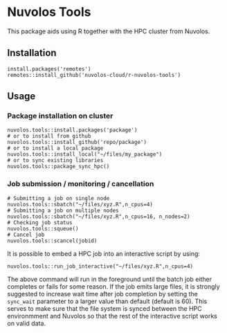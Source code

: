 # Nuvolos Tools

This package aids using R together with the HPC cluster from Nuvolos.

## Installation

```
install.packages('remotes')
remotes::install_github('nuvolos-cloud/r-nuvolos-tools')
```

## Usage 

### Package installation on cluster

```
nuvolos.tools::install.packages('package')
# or to install from github
nuvolos.tools::install_github('repo/package')
# or to install a local package
nuvolos.tools::install_local("~/files/my_package")
# or to sync existing libraries
nuvolos.tools::package_sync_hpc()
```

### Job submission / monitoring / cancellation

```
# Submitting a job on single node
nuvolos.tools::sbatch("~/files/xyz.R",n_cpus=4)
# Submitting a job on multiple nodes
nuvolos.tools::sbatch("~/files/xyz.R",n_cpus=16, n_nodes=2)
# Checking job status
nuvolos.tools::squeue()
# Cancel job
nuvolos.tools::scancel(jobid)
```

It is possible to embed a HPC job into an interactive script by using:

```
nuvolos.tools::run_job_interactive("~/files/xyz.R",n_cpus=4)
```

The above command will run in the foreground until the batch job either completes or fails for some reason. If the job emits large files, it is strongly suggested to increase wait time after job completion by setting the `sync_wait` parameter to a larger value than default (default is 60). This serves to make sure that the file system is synced between the HPC environmment and Nuvolos so that the rest of the interactive script works on valid data.
